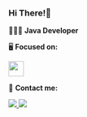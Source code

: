 ### Hi There!👋

👨🏻‍💻 **Java Developer** 

🖥️ **Focused on:** 

<img width="30" height="30" src="https://cdn.jsdelivr.net/gh/devicons/devicon/icons/spring/spring-original.svg" />


💬 **Contact me:**

 <a href="mailto:miria@fassarella.dev"> <img src="https://img.shields.io/badge/Gmail-D14836?style=for-the-badge&logo=gmail&logoColor=white"/> </a>
 <a href="https://www.linkedin.com/in/miriafassarella/" target="_blank"> <img src="https://img.shields.io/badge/LinkedIn-0077B5?style=for-the-badge&logo=linkedin&logoColor=white"/> </a>
 

<!--
**miriafassarella/miriafassarella** is a ✨ _special_ ✨ repository because its `README.md` (this file) appears on your GitHub profile.

### Contacts :
<div>
<a href="https://www.linkedin.com/in/miriafassarella/" target="_blank"><img loading="lazy" src="https://img.shields.io/badge/-LinkedIn-%230077B5?style=for-the-badge&logo=linkedin&logoColor=white" target="_blank"></a>   
</div>

Here are some ideas to get you started:

- 🔭 I’m currently working on ...
- 🌱 I’m currently learning ...
- 👯 I’m looking to collaborate on ...
- 🤔 I’m looking for help with ...
- 💬 Ask me about ...
- 📫 How to reach me: ...
- 😄 Pronouns: ...
- ⚡ Fun fact: ...
-->
